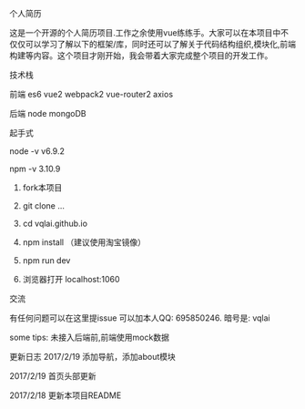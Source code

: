 ﻿个人简历

这是一个开源的个人简历项目.工作之余使用vue练练手。大家可以在本项目中不仅仅可以学习了解以下的框架/库，同时还可以了解关于代码结构组织,模块化,前端构建等内容。这个项目才刚开始，我会带着大家完成整个项目的开发工作。

技术栈

前端
es6
vue2
webpack2
vue-router2
axios

后端
node
mongoDB

起手式

  node -v
  v6.9.2

  npm -v
  3.10.9
  1. fork本项目

  2. git clone ...

  3. cd vqlai.github.io

  4. npm install （建议使用淘宝镜像）

  5. npm run dev

  6. 浏览器打开 localhost:1060

交流

有任何问题可以在这里提issue
可以加本人QQ: 695850246. 暗号是: vqlai

some tips:
未接入后端前,前端使用mock数据

更新日志
2017/2/19  添加导航，添加about模块

2017/2/19  首页头部更新

2017/2/18  更新本项目README